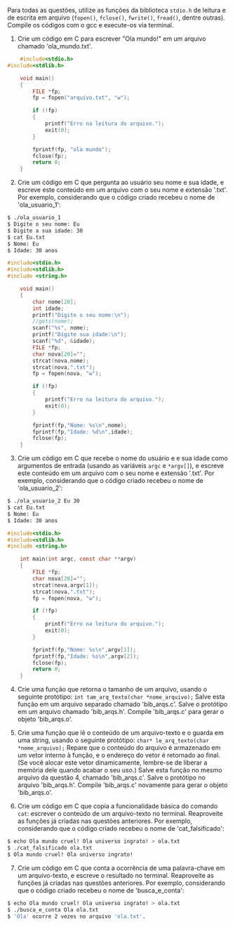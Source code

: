Para todas as questões, utilize as funções da biblioteca `stdio.h` de leitura e de escrita em arquivo (`fopen()`, `fclose()`, `fwrite()`, `fread()`, dentre outras). Compile os códigos com o gcc e execute-os via terminal.

1. Crie um código em C para escrever "Ola mundo!" em um arquivo chamado 'ola_mundo.txt'.
```C
	#include<stdio.h>
#include<stdlib.h>

	void main()
	{
		FILE *fp;
		fp = fopen("arquivo.txt", "w");

		if (!fp)
		{
			printf("Erro na leitura do arquivo.");
			exit(0);
		}

		fprintf(fp, "ola mundo");
		fclose(fp);
		return 0;
	}
```
2. Crie um código em C que pergunta ao usuário seu nome e sua idade, e escreve este conteúdo em um arquivo com o seu nome e extensão '.txt'. Por exemplo, considerando que o código criado recebeu o nome de 'ola_usuario_1':

```bash
$ ./ola_usuario_1
$ Digite o seu nome: Eu
$ Digite a sua idade: 30
$ cat Eu.txt
$ Nome: Eu
$ Idade: 30 anos
```

```C
#include<stdio.h>
#include<stdlib.h>
#include <string.h>

	void main()
	{
		char nome[20];
		int idade;
		printf("Digite o seu nome:\n");
		//gets(nome);
		scanf("%s", nome);
		printf("Digite sua idade:\n");
		scanf("%d", &idade);
		FILE *fp;
		char nova[20]="";	
		strcat(nova,nome);
		strcat(nova,".txt");
		fp = fopen(nova, "w");

		if (!fp)
		{
			printf("Erro na leitura do arquivo.");
			exit(0);
		}

		fprintf(fp,"Nome: %s\n",nome);
		fprintf(fp,"Idade: %d\n",idade);
		fclose(fp);
	}
```

3. Crie um código em C que recebe o nome do usuário e e sua idade como argumentos de entrada (usando as variáveis `argc` e `*argv[]`), e escreve este conteúdo em um arquivo com o seu nome e extensão '.txt'. Por exemplo, considerando que o código criado recebeu o nome de 'ola_usuario_2':

```bash
$ ./ola_usuario_2 Eu 30
$ cat Eu.txt
$ Nome: Eu
$ Idade: 30 anos
```

```C
#include<stdio.h>
#include<stdlib.h>
#include <string.h>

	int main(int argc, const char **argv)
	{
		FILE *fp;
		char nova[20]="";
		strcat(nova,argv[1]);
		strcat(nova,".txt");
		fp = fopen(nova, "w");

		if (!fp)
		{
			printf("Erro na leitura do arquivo.");
			exit(0);
		}

		fprintf(fp,"Nome: %s\n",argv[1]);
		fprintf(fp,"Idade: %s\n",argv[2]);
		fclose(fp);
		return 0;
	}
```

4. Crie uma função que retorna o tamanho de um arquivo, usando o seguinte protótipo: `int tam_arq_texto(char *nome_arquivo);` Salve esta função em um arquivo separado chamado 'bib_arqs.c'. Salve o protótipo em um arquivo chamado 'bib_arqs.h'. Compile 'bib_arqs.c' para gerar o objeto 'bib_arqs.o'.

5. Crie uma função que lê o conteúdo de um arquivo-texto e o guarda em uma string, usando o seguinte protótipo: `char* le_arq_texto(char *nome_arquivo);` Repare que o conteúdo do arquivo é armazenado em um vetor interno à função, e o endereço do vetor é retornado ao final. (Se você alocar este vetor dinamicamente, lembre-se de liberar a memória dele quando acabar o seu uso.) Salve esta função no mesmo arquivo da questão 4, chamado 'bib_arqs.c'. Salve o protótipo no arquivo 'bib_arqs.h'. Compile 'bib_arqs.c' novamente para gerar o objeto 'bib_arqs.o'.

6. Crie um código em C que copia a funcionalidade básica do comando `cat`: escrever o conteúdo de um arquivo-texto no terminal. Reaproveite as funções já criadas nas questões anteriores. Por exemplo, considerando que o código criado recebeu o nome de 'cat_falsificado':

```bash
$ echo Ola mundo cruel! Ola universo ingrato! > ola.txt
$ ./cat_falsificado ola.txt
$ Ola mundo cruel! Ola universo ingrato!
```

7. Crie um código em C que conta a ocorrência de uma palavra-chave em um arquivo-texto, e escreve o resultado no terminal. Reaproveite as funções já criadas nas questões anteriores. Por exemplo, considerando que o código criado recebeu o nome de 'busca_e_conta':

```bash
$ echo Ola mundo cruel! Ola universo ingrato! > ola.txt
$ ./busca_e_conta Ola ola.txt
$ 'Ola' ocorre 2 vezes no arquivo 'ola.txt'.
```
